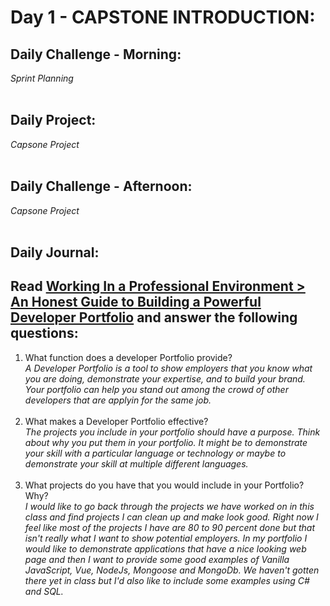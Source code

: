 # Day 1 - CAPSTONE INTRODUCTION:

## Daily Challenge - Morning:

_Sprint Planning_
<br> <br>

## Daily Project:

_Capsone Project_
<br> <br>

## Daily Challenge - Afternoon:

_Capsone Project_
<br> <br>

## Daily Journal:

## Read [Working In a Professional Environment > An Honest Guide to Building a Powerful Developer Portfolio](https://codeworksacademy.com/fs-student-guide/resources/wk8-9/01-BuildingAPortfolio/) and answer the following questions:

1. What function does a developer Portfolio provide? <br>
   _A Developer Portfolio is a tool to show employers that you know what you are doing, demonstrate your expertise, and to build your brand. Your portfolio can help you stand out among the crowd of other developers that are applyin for the same job._ <br>
   <br>
2. What makes a Developer Portfolio effective? <br>
   _The projects you include in your portfolio should have a purpose. Think about why you put them in your portfolio. It might be to demonstrate your skill with a particular language or technology or maybe to demonstrate your skill at multiple different languages._ <br>
   <br>
3. What projects do you have that you would include in your Portfolio? Why? <br>
   _I would like to go back through the projects we have worked on in this class and find projects I can clean up and make look good. Right now I feel like most of the projects I have are 80 to 90 percent done but that isn't really what I want to show potential employers. In my portfolio I would like to demonstrate applications that have a nice looking web page and then I want to provide some good examples of Vanilla JavaScript, Vue, NodeJs, Mongoose and MongoDb. We haven't gotten there yet in class but I'd also like to include some examples using C# and SQL._ <br>
